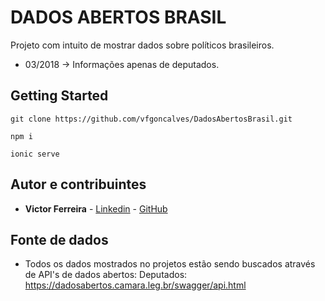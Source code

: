 # DADOS ABERTOS BRASIL

Projeto com intuito de mostrar dados sobre políticos brasileiros.
* 03/2018 -> Informações apenas de deputados.

## Getting Started

```
git clone https://github.com/vfgoncalves/DadosAbertosBrasil.git
```

```
npm i
```

```
ionic serve
```
## Autor e contribuintes

* **Victor Ferreira** - [Linkedin](linkedin.com/in/victor-ferreira-goncalves) - [GitHub](https://github.com/vfgoncalves)

## Fonte de dados

* Todos os dados mostrados no projetos estão sendo buscados através de API's de dados abertos:
Deputados: https://dadosabertos.camara.leg.br/swagger/api.html
